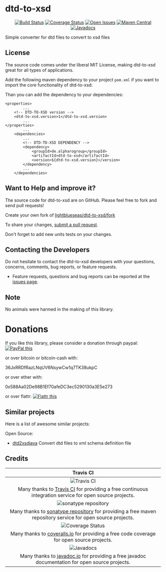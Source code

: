# dtd-to-xsd

<div align="center">

[![Build Status](https://travis-ci.org/lightblueseas/dtd-to-xsd.svg?branch=master)](https://travis-ci.org/lightblueseas/dtd-to-xsd) 
[![Coverage Status](https://coveralls.io/repos/github/lightblueseas/dtd-to-xsd/badge.svg?branch=develop)](https://coveralls.io/github/lightblueseas/dtd-to-xsd?branch=master)
[![Open Issues](https://img.shields.io/github/issues/lightblueseas/dtd-to-xsd.svg?style=flat)](https://github.com/lightblueseas/dtd-to-xsd/issues)
[![Maven Central](https://maven-badges.herokuapp.com/maven-central/de.alpharogroup/dtd-to-xsd/badge.svg)](https://maven-badges.herokuapp.com/maven-central/de.alpharogroup/dtd-to-xsd)
[![Javadocs](http://www.javadoc.io/badge/de.alpharogroup/dtd-to-xsd.svg)](http://www.javadoc.io/doc/de.alpharogroup/dtd-to-xsd)

</div>

Simple converter for dtd files to convert to xsd files

## License

The source code comes under the liberal MIT License, making dtd-to-xsd great for all types of applications.

Add the following maven dependency to your project `pom.xml` if you want to import the core functionality of dtd-to-xsd:

Than you can add the dependency to your dependencies:

	<properties>
			...
		<!-- DTD-TO-XSD version -->
		<dtd-to-xsd.version>1</dtd-to-xsd.version>
			...
	</properties>
			...
		<dependencies>
			...
            <!-- DTD-TO-XSD DEPENDENCY -->
			<dependency>
				<groupId>de.alpharogroup</groupId>
				<artifactId>dtd-to-xsd</artifactId>
				<version>${dtd-to-xsd.version}</version>
			</dependency>
			...
		</dependencies>


## Want to Help and improve it? ###

The source code for dtd-to-xsd are on GitHub. Please feel free to fork and send pull requests!

Create your own fork of [lightblueseas/dtd-to-xsd/fork](https://github.com/lightblueseas/dtd-to-xsd/fork)

To share your changes, [submit a pull request](https://github.com/lightblueseas/dtd-to-xsd/pull/new/develop).

Don't forget to add new units tests on your changes.

## Contacting the Developers

Do not hesitate to contact the dtd-to-xsd developers with your questions, concerns, comments, bug reports, or feature requests.
- Feature requests, questions and bug reports can be reported at the [issues page](https://github.com/lightblueseas/dtd-to-xsd/issues).

## Note

No animals were harmed in the making of this library.

# Donations

If you like this library, please consider a donation through paypal: <a href="https://www.paypal.com/cgi-bin/webscr?cmd=_s-xclick&hosted_button_id=B37J9DZF6G9ZC" target="_blank">
<img src="https://www.paypalobjects.com/en_US/GB/i/btn/btn_donateCC_LG.gif" alt="PayPal this" title="PayPal – The safer, easier way to pay online!" border="0" />
</a>

or over bitcoin or bitcoin-cash with:

36JxRRDfRazLNqUV6NsywCw1q7TK38ukpC

or over ether with:

0x588Aa02De98B1Ef70afeDC3ec5290130a3E5e273

or over flattr: 
<a href="https://flattr.com/submit/auto?fid=r7vp62&url=https%3A%2F%2Fgithub.com%2Flightblueseas%2Fdtd-to-xsd" target="_blank">
<img src="http://api.flattr.com/button/flattr-badge-large.png" alt="Flattr this" title="Flattr this" border="0" />
</a>

## Similar projects

Here is a list of awesome similar projects:

Open Source:

 * [dtd2xsdjava](https://code.google.com/archive/p/dtd2xsdjava/) Convert dtd files to xml schema definition file

## Credits

|Travis CI|
|:-:|
|![Travis CI](https://travis-ci.com/images/logos/TravisCI-Full-Color.png)|
|Many thanks to [Travis CI](https://travis-ci.org) for providing a free continuous integration service for open source projects.|
|![sonatype repository](https://avatars1.githubusercontent.com/u/33330803?s=200&v=4)|
|Many thanks to [sonatype repository](https://oss.sonatype.org) for providing a free maven repository service for open source projects.|
|![Coverage Status](https://coveralls.io/repos/github/lightblueseas/dtd-to-xsd/badge.svg)|
|Many thanks to [coveralls.io](https://coveralls.io) for providing a free code coverage for open source projects.|
|![Javadocs](http://www.javadoc.io/badge/de.alpharogroup/dtd-to-xsd.svg)|
|Many thanks to [javadoc.io](http://www.javadoc.io) for providing a free javadoc documentation for open source projects.|

